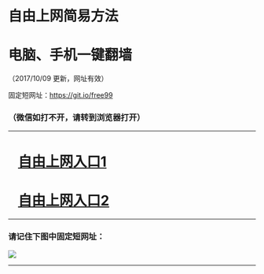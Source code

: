 ﻿# 自由上网简易方法

# 电脑、手机一键翻墙

（2017/10/09 更新，网址有效）

固定短网址：https://git.io/free99

### （微信如打不开，请转到浏览器打开）


***





# &nbsp;&nbsp; <a href="http://ft172689463.fwq-tz-1001.info/fwqtz01.html?t=100900130757 " target="_blank">自由上网入口1</a>
# &nbsp;&nbsp; <a href="http://ft1980110288.fwq-tz-1002.info/fwqtz02.html?t=100900126454 " target="_blank">自由上网入口2</a>
***

### 请记住下图中固定短网址：

<img src="https://s3-us-west-2.amazonaws.com/fwq-1001/yjfq-20170905okok.png" /> 


***

